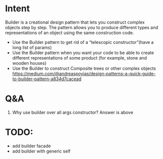 # Intent

Builder is a creational design pattern that lets you construct complex objects step by step. The pattern allows you to
produce different types and representations of an object using the same construction code.

- Use the Builder pattern to get rid of a “telescopic constructor”(have a long list of params)
- Use the Builder pattern when you want your code to be able to create different representations of some product (for
  example, stone and wooden houses)
- Use the Builder to construct Composite trees or other complex objects
  https://medium.com/@andreaspoyias/design-patterns-a-quick-guide-to-builder-pattern-a834d7cacead

# Q&A

1) Why use builder over all args constructor? Answer is above

# TODO:

- add builder facade
- add builder with generic self